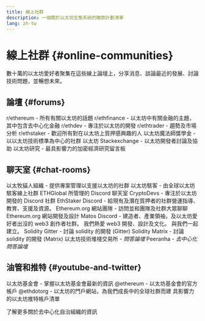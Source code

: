 ```yaml
---
title: 線上社群
description: 一個關於以太坊生態系統的贈款計劃清單
lang: zh-tw
---
```


# 線上社群 {#online-communities}

數十萬的以太坊愛好者聚集在這些線上論壇上，分享消息、談論最近的發展、討論技術問題，並暢想未來。

## 論壇 {#forums}

<SocialListItem socialIcon="reddit"><Link to="https://www.reddit.com/r/ethereum">r/ethereum</Link> - 所有有關以太坊的話題</SocialListItem>
<SocialListItem socialIcon="reddit"><Link to="https://www.reddit.com/r/ethfinance/">r/ethfinance</Link> - 以太坊中有關金融的主題，其中包含去中心化金融</SocialListItem>
<SocialListItem socialIcon="reddit"><Link to="https://www.reddit.com/r/ethdev/">r/ethdev</Link> - 專注於以太坊的開發</SocialListItem>
<SocialListItem socialIcon="reddit"><Link to="https://www.reddit.com/r/ethtrader/">r/ethtrader</Link> - 趨勢及市場分析</SocialListItem>
<SocialListItem socialIcon="reddit"><Link to="https://www.reddit.com/r/ethstaker/">r/ethstaker</Link> - 歡迎所有對在以太坊上質押感興趣的人</SocialListItem>
<SocialListItem socialIcon="webpage"><Link to="https://ethereum-magicians.org">以太坊魔法師獎學金</Link> - 以以太坊技術標準為中心的社群</SocialListItem>
<SocialListItem socialIcon="stackExchange"><Link to="https://ethereum.stackexchange.com">以太坊 Stackexchange</Link> - 以太坊開發者討論及協助</SocialListItem>
<SocialListItem socialIcon="webpage"><Link to="https://ethresear.ch">以太坊研究</Link> - 最具影響力的加密經濟研究留言板</SocialListItem>

## 聊天室 {#chat-rooms}

<SocialListItem socialIcon="discord"><Link to="https://discord.com/invite/Nz6rtfJ8Cu">以太牧貓人組織</Link> - 提供專案管理以支援以太坊的社群</SocialListItem>
<SocialListItem socialIcon="discord"><Link to="https://ethglobal.co/discord">以太坊駭客</Link> - 由全球以太坊駭客線上社群 ETHGlobal 所管理的 Discord 聊天室</SocialListItem>
<SocialListItem socialIcon="discord"><Link to="https://discord.gg/5W5tVb3">CryptoDevs</Link> - 專注於以太坊開發的 Discord 社群</SocialListItem>
<SocialListItem socialIcon="discord"><Link to="https://discord.io/ethstaker">EthStaker Discord</Link> - 給現有及潛在質押者的社群營運指導、教育、支援及資源。</SocialListItem>
<SocialListItem socialIcon="discord"><Link to="https://discord.gg/ethereum-org">Ethereum.org 網站團隊</Link> - 訪問並和團隊及社群大眾聊聊 Ethereum.org 網站開發及設計</SocialListItem>
<SocialListItem socialIcon="discord"><Link to="https://discord.matos.club/">Matos Discord</Link> - 建造者、產業領袖，及以太坊愛好者出沒的 web3 創作者社群。 我們熱愛 web3 開發、設計及文化。 與我們一起建立。</SocialListItem>
<SocialListItem socialIcon="webpage"><Link to="https://gitter.im/ethereum/solidity">Solidity Gitter</Link> - 討論 solidity 的開發 (Gitter)</SocialListItem>
<SocialListItem socialIcon="webpage"><Link to="https://matrix.to/#/#ethereum_solidity:gitter.im">Solidity Matrix</Link> - 討論 solidity 的開發 (Matrix)</SocialListItem>
<SocialListItem socialIcon="webpage"><Link to="https://ethereum.stackexchange.com/">以太坊技術堆棧交易所</Link> _- 問答論壇_</SocialListItem>
<SocialListItem socialIcon="webpage"><Link to="https://peeranha.io/">Peeranha</Link> _- 去中心化問答論壇_</SocialListItem>

## 油管和推特 {#youtube-and-twitter}

<SocialListItem socialIcon="youtube"><Link to="https://www.youtube.com/c/EthereumFoundation">以太坊基金會</Link> - 掌握以太坊基金會最新的資訊</SocialListItem>
<SocialListItem socialIcon="twitter"><Link to="https://twitter.com/ethereum">@ethereum</Link> - 以太坊基金會的官方帳戶</SocialListItem>
<SocialListItem socialIcon="twitter"><Link to="https://twitter.com/ethdotorg">@ethdotorg</Link> - 以太坊的門戶網站，為我們成長中的全球社群而建</SocialListItem>
<SocialListItem socialIcon="webpage"><Link to="https://hive.one/c/ethereum?page=1">具影響力的以太坊推特帳戶清單</Link></SocialListItem>

<Divider />

<Callout emoji=":classical_building:" titleKey="page-community-daos-callout-title" descriptionKey="page-community-daos-callout-description">
  <div>
    <ButtonLink to="/community/get-involved/#decentralized-autonomous-organizations-daos">
      了解更多關於去中心化自治組織的資訊
    </ButtonLink>
  </div>
</Callout>
